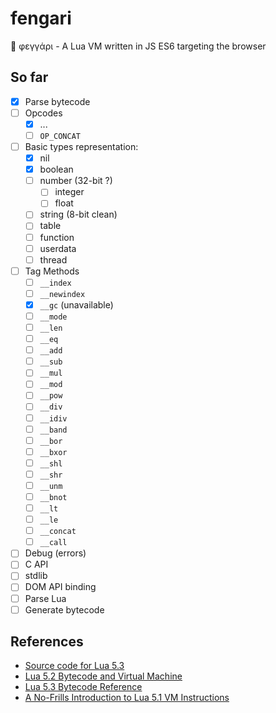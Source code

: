 # fengari
🐺 φεγγάρι - A Lua VM written in JS ES6 targeting the browser

## So far

- [x] Parse bytecode
- [ ] Opcodes
    - [x] ...
    - [ ] `OP_CONCAT`
- [ ] Basic types representation:
    - [x] nil
    - [x] boolean
    - [ ] number (32-bit ?)
        - [ ] integer
        - [ ] float
    - [ ] string (8-bit clean)
    - [ ] table
    - [ ] function
    - [ ] userdata
    - [ ] thread
- [ ] Tag Methods
    - [ ] `__index`
    - [ ] `__newindex`
    - [x] `__gc` (unavailable)
    - [ ] `__mode`
    - [ ] `__len`
    - [ ] `__eq`
    - [ ] `__add`
    - [ ] `__sub`
    - [ ] `__mul`
    - [ ] `__mod`
    - [ ] `__pow`
    - [ ] `__div`
    - [ ] `__idiv`
    - [ ] `__band`
    - [ ] `__bor`
    - [ ] `__bxor`
    - [ ] `__shl`
    - [ ] `__shr`
    - [ ] `__unm`
    - [ ] `__bnot`
    - [ ] `__lt`
    - [ ] `__le`
    - [ ] `__concat`
    - [ ] `__call`
- [ ] Debug (errors)
- [ ] C API
- [ ] stdlib
- [ ] DOM API binding
- [ ] Parse Lua
- [ ] Generate bytecode

## References

- [Source code for Lua 5.3](lua.org/source/5.3/)
- [Lua 5.2 Bytecode and Virtual Machine](http://files.catwell.info/misc/mirror/lua-5.2-bytecode-vm-dirk-laurie/lua52vm.html)
- [Lua 5.3 Bytecode Reference](http://the-ravi-programming-language.readthedocs.io/en/latest/lua_bytecode_reference.html)
- [A No-Frills Introduction to Lua 5.1 VM Instructions](http://luaforge.net/docman/83/98/ANoFrillsIntroToLua51VMInstructions.pdf)